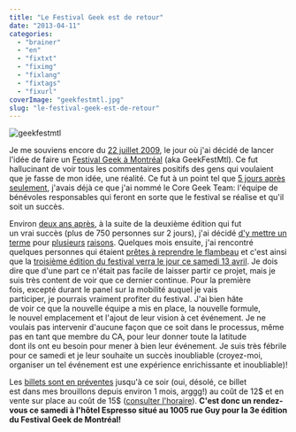 ```yaml
---
title: "Le Festival Geek est de retour"
date: "2013-04-11"
categories: 
  - "brainer"
  - "en"
  - "fixtxt"
  - "fiximg"
  - "fixlang"
  - "fixtags"
  - "fixurl"
coverImage: "geekfestmtl.jpg"
slug: "le-festival-geek-est-de-retour"
---
```


![geekfestmtl](images/geekfestmtl.jpg)

Je me souviens encore du [22 juillet 2009](https://geekfestmtl.com/2009/07/22/quen-pensez-vous/), le jour où j'ai décidé de lancer l'idée de faire un [Festival Geek à Montréal](https://geekfestmtl.com) (aka GeekFestMtl). Ce fut hallucinant de voir tous les commentaires positifs des gens qui voulaient que je fasse de mon idée, une réalité. Ce fut à un point tel que [5 jours après](https://geekfestmtl.com/2009/07/27/le-core-geek-team-est-maintenant-forme/) [seulement](https://geekfestmtl.com/2009/07/27/le-core-geek-team-est-maintenant-forme/), j'avais déjà ce que j'ai nommé le Core Geek Team: l'équipe de bénévoles responsables qui feront en sorte que le festival se réalise et qu'il soit un succès.

Environ [deux ans après](https://geekfestmtl.com/2009/07/27/le-core-geek-team-est-maintenant-forme/), à la suite de la deuxième édition qui fut un vrai succès (plus de 750 personnes sur 2 jours), j'ai décidé [d'y mettre un terme](https://geekfestmtl.com/2011/05/10/la-fin-du-festival/) pour [plusieurs](https://fred.dev/le-festival-geek-de-montreal-ne-verra-pas-de-3e-edition/) [raisons](https://fred.dev/le-festival-geek-de-montreal-ne-verra-pas-de-3e-edition/). Quelques mois ensuite, j'ai rencontré quelques personnes qui étaient [prêtes à reprendre le flambeau](https://geekfestmtl.com/2012/01/22/le-festival-geek-de-montral-aura-une-3e-dition/) et c'est ainsi que la [troisième édition du festival verra le jour ce samedi 13 avril](https://geekfestmtl.com/2013/02/20/geekfest-2013/). Je dois dire que d'une part ce n'était pas facile de laisser partir ce projet, mais je suis très content de voir que ce dernier continue. Pour la première fois, excepté durant le panel sur la mobilité auquel je vais participer, je pourrais vraiment profiter du festival. J'ai bien hâte de voir ce que la nouvelle équipe a mis en place, la nouvelle formule, le nouvel emplacement et l'ajout de leur vision à cet événement. Je ne voulais pas intervenir d'aucune façon que ce soit dans le processus, même pas en tant que membre du CA, pour leur donner toute la latitude dont ils ont eu besoin pour mener à bien leur événement. Je suis très fébrile pour ce samedi et je leur souhaite un succès inoubliable (croyez-moi, organiser un tel événement est une expérience enrichissante et inoubliable)!

Les [billets sont en préventes](https://geekfestmtl.com/2013/03/12/prevente-de-billets/) jusqu'à ce soir (oui, désolé, ce billet est dans mes brouillons depuis environ 1 mois, arggg!) au coût de 12$ et en vente sur place au coût de 15$ ([consulter l'horaire](https://geekfestmtl.com/horaire-geekfest-2013/)). **C'est donc un rendez-vous ce samedi à l'hôtel Espresso situé au 1005 rue Guy pour la 3e édition du Festival Geek de Montréal!**
